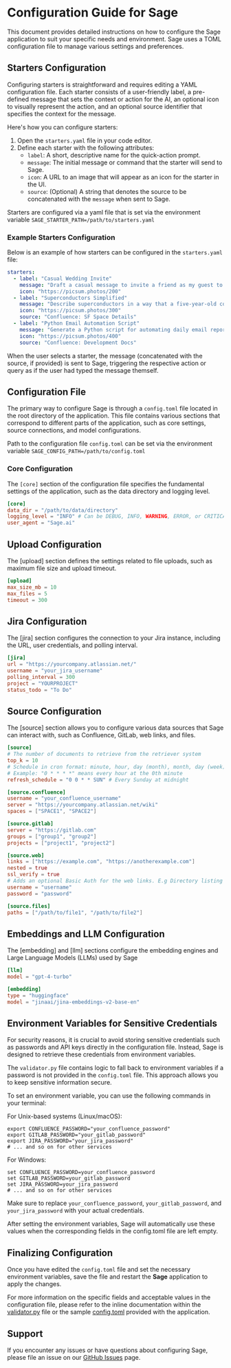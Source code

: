 # Configuration Guide for Sage

This document provides detailed instructions on how to configure the Sage application to suit your specific needs and environment. Sage uses a TOML configuration file to manage various settings and preferences.

## Starters Configuration

Configuring starters is straightforward and requires editing a YAML configuration file. Each starter consists of a user-friendly label, a pre-defined message that sets the context or action for the AI, an optional icon to visually represent the action, and an optional source identifier that specifies the context for the message.

Here's how you can configure starters:

1. Open the `starters.yaml` file in your code editor.
2. Define each starter with the following attributes:
   - `label`: A short, descriptive name for the quick-action prompt.
   - `message`: The initial message or command that the starter will send to Sage.
   - `icon`: A URL to an image that will appear as an icon for the starter in the UI.
   - `source`: (Optional) A string that denotes the source to be concatenated with the `message` when sent to Sage.

Starters are configured via a yaml file that is set via the environment variable `SAGE_STARTER_PATH=/path/to/starters.yaml`

### Example Starters Configuration

Below is an example of how starters can be configured in the `starters.yaml` file:

```yaml
starters:
  - label: "Casual Wedding Invite"
    message: "Draft a casual message to invite a friend as my guest to a wedding next month, ensuring it feels light-hearted and stress-free."
    icon: "https://picsum.photos/200"
  - label: "Superconductors Simplified"
    message: "Describe superconductors in a way that a five-year-old could understand."
    icon: "https://picsum.photos/300"
    source: "Confluence: SF Space Details"
  - label: "Python Email Automation Script"
    message: "Generate a Python script for automating daily email reports."
    icon: "https://picsum.photos/400"
    source: "Confluence: Development Docs"
```
When the user selects a starter, the message (concatenated with the source, if provided) is sent to Sage, triggering the respective action or query as if the user had typed the message themself.

## Configuration File

The primary way to configure Sage is through a `config.toml` file located in the root directory of the application. This file contains various sections that correspond to different parts of the application, such as core settings, source connections, and model configurations.

Path to the configuration file `config.toml` can be set via the environment variable `SAGE_CONFIG_PATH=/path/to/config.toml`

### Core Configuration

The `[core]` section of the configuration file specifies the fundamental settings of the application, such as the data directory and logging level.

```toml
[core]
data_dir = "/path/to/data/directory"
logging_level = "INFO" # Can be DEBUG, INFO, WARNING, ERROR, or CRITICAL
user_agent = "Sage.ai"
```

## Upload Configuration

The [upload] section defines the settings related to file uploads, such as maximum file size and upload timeout.
```toml
[upload]
max_size_mb = 10
max_files = 5
timeout = 300
```

## Jira Configuration

The [jira] section configures the connection to your Jira instance, including the URL, user credentials, and polling interval.

```toml
[jira]
url = "https://yourcompany.atlassian.net/"
username = "your_jira_username"
polling_interval = 300
project = "YOURPROJECT"
status_todo = "To Do"
```

## Source Configuration

The [source] section allows you to configure various data sources that Sage can interact with, such as Confluence, GitLab, web links, and files.

```toml
[source]
# The number of documents to retrieve from the retriever system
top_k = 10
# Schedule in cron format: minute, hour, day (month), month, day (week)  
# Example: "0 * * * *" means every hour at the 0th minute  
refresh_schedule = "0 0 * * SUN" # Every Sunday at midnight  

[source.confluence]
username = "your_confluence_username"
server = "https://yourcompany.atlassian.net/wiki"
spaces = ["SPACE1", "SPACE2"]

[source.gitlab]
server = "https://gitlab.com"
groups = ["group1", "group2"]
projects = ["project1", "project2"]

[source.web]
links = ["https://example.com", "https://anotherexample.com"]
nested = true
ssl_verify = true
# Adds an optional Basic Auth for the web links. E.g Directory listing servers
username = "username"
password = "password"

[source.files]
paths = ["/path/to/file1", "/path/to/file2"]
```

## Embeddings and LLM Configuration

The [embedding] and [llm] sections configure the embedding engines and Large Language Models (LLMs) used by Sage

```toml
[llm]
model = "gpt-4-turbo"

[embedding]
type = "huggingface"
model = "jinaai/jina-embeddings-v2-base-en"
```

## Environment Variables for Sensitive Credentials

For security reasons, it is crucial to avoid storing sensitive credentials such as passwords and API keys directly in the configuration file. Instead, Sage is designed to retrieve these credentials from environment variables.

The `validator.py` file contains logic to fall back to environment variables if a password is not provided in the `config.toml` file. This approach allows you to keep sensitive information secure.

To set an environment variable, you can use the following commands in your terminal:

For Unix-based systems (Linux/macOS):

```shell
export CONFLUENCE_PASSWORD="your_confluence_password"
export GITLAB_PASSWORD="your_gitlab_password"
export JIRA_PASSWORD="your_jira_password"
# ... and so on for other services
```

For Windows:

```shell
set CONFLUENCE_PASSWORD=your_confluence_password
set GITLAB_PASSWORD=your_gitlab_password
set JIRA_PASSWORD=your_jira_password
# ... and so on for other services
```

Make sure to replace `your_confluence_password`, `your_gitlab_password`, and `your_jira_password` with your actual credentials.

After setting the environment variables, Sage will automatically use these values when the corresponding fields in the config.toml file are left empty.

## Finalizing Configuration

Once you have edited the `config.toml` file and set the necessary environment variables, save the file and restart the **Sage** application to apply the changes.

For more information on the specific fields and acceptable values in the configuration file, please refer to the inline documentation within the [validator.py](../sage/utils/validator.py) file or the sample [config.toml](../sage/config.toml) provided with the application.

## Support

If you encounter any issues or have questions about configuring Sage, please file an issue on our [GitHub Issues](https://github.com/thehapyone/Sage/issues) page.
